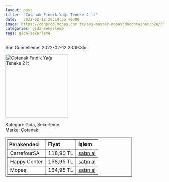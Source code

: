```yaml
---
layout: post
title:  "Çotanak Fındık Yağı Teneke 2 lt"
date:   2022-02-12 20:19:35 +0300
image: https://cdnprod.mopas.com.tr/sys-master-mopascdncontainer/h2e/hfd/8895581552670/127642_0_521Wx521H
categories: gida-sekerleme
tags: gida-sekerleme
---
```


Son Güncelleme: 2022-02-12 23:19:35

<img src="https://cdnprod.mopas.com.tr/sys-master-mopascdncontainer/h2e/hfd/8895581552670/127642_0_521Wx521H" width="200" alt="Çotanak Fındık Yağı Teneke 2 lt" />

Kategori: Gıda, Şekerleme
<br />
Marka: Çotanak

<table border="1" style="padding: 5px;width:80%;">
  <tr>
    <td style="padding: 5px;"><strong>Perakendeci</strong></td>
    <td><strong>Fiyat</strong></td>
    <td><strong>İşlem</strong></td>
  </tr>
  <tr>
              <td>CarrefourSA</td>
              <td>118,90 TL</td>
              <td><a target="_blank" href="https://www.carrefoursa.com/cotanak-findik-yagi-2-lt-p-30032060">satın al</a></td>
            </tr><tr>
              <td>Happy Center</td>
              <td>158,95 TL</td>
              <td><a target="_blank" href="https://www.happycenter.com.tr/Cotanak_Y_findik_Yagi_2_Lt_Pet">satın al</a></td>
            </tr><tr>
              <td>Mopaş</td>
              <td>164,95 TL</td>
              <td><a target="_blank" href="https://www.mopas.com.tr/cotanak-findik-yagi-2-l/p/127642">satın al</a></td>
            </tr>
</table>
